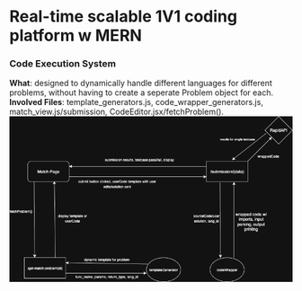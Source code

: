 # Real-time scalable 1V1 coding platform w MERN

### Code Execution System
**What**: designed to dynamically handle different languages for different problems, without having to create a seperate Problem object for each.  
**Involved Files**: template_generators.js, code_wrapper_generators.js, match_view.js/submission, CodeEditor.jsx/fetchProblem().
![Sorry! this image is missing visit readme_images/CodeClashSystemDesign.drawio.png ](readme_images/CodeClashSystemDesign.drawio.png)
